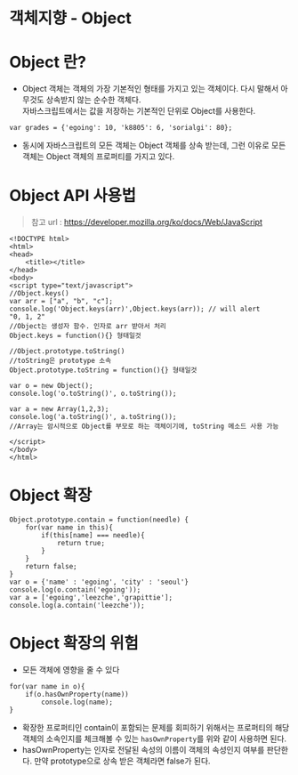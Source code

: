 객체지향 - Object
==================

# Object 란?

* Object 객체는 객체의 가장 기본적인 형태를 가지고 있는 객체이다. 다시 말해서 아무것도 상속받지 않는 순수한 객체다.   
자바스크립트에서는 값을 저장하는 기본적인 단위로 Object를 사용한다. 
```
var grades = {'egoing': 10, 'k8805': 6, 'sorialgi': 80};
```
* 동시에 자바스크립트의 모든 객체는 Object 객체를 상속 받는데, 그런 이유로 모든 객체는 Object 객체의 프로퍼티를 가지고 있다.

# Object API 사용법
> 참고 url : https://developer.mozilla.org/ko/docs/Web/JavaScript 
```
<!DOCTYPE html>
<html>
<head>
    <title></title>
</head>
<body>
<script type="text/javascript">
//Object.keys()
var arr = ["a", "b", "c"];
console.log('Object.keys(arr)',Object.keys(arr)); // will alert
"0, 1, 2"
//Object는 생성자 함수. 인자로 arr 받아서 처리
Object.keys = function(){} 형태일것

//Object.prototype.toString()
//toString은 prototype 소속
Object.prototype.toString = function(){} 형태일것

var o = new Object();
console.log('o.toString()', o.toString());

var a = new Array(1,2,3);
console.log('a.toString()', a.toString());
//Array는 암시적으로 Object를 부모로 하는 객체이기에, toString 메소드 사용 가능

</script>
</body>
</html>
```

# Object 확장
```
Object.prototype.contain = function(needle) {
    for(var name in this){
        if(this[name] === needle){
            return true;
        }
    }
    return false;
}
var o = {'name' : 'egoing', 'city' : 'seoul'}
console.log(o.contain('egoing'));
var a = ['egoing','leezche','grapittie'];
console.log(a.contain('leezche'));
```

# Object 확장의 위험
* 모든 객체에 영향을 줄 수 있다
```
for(var name in o){
    if(o.hasOwnProperty(name))
        console.log(name);  
}
```
* 확장한 프로퍼티인 contain이 포함되는 문제를 회피하기 위해서는 프로퍼티의 해당 객체의 소속인지를 체크해볼 수 있는 ```hasOwnProperty```를 위와 같이 사용하면 된다. 
* hasOwnProperty는 인자로 전달된 속성의 이름이 객체의 속성인지 여부를 판단한다. 만약 prototype으로 상속 받은 객체라면 false가 된다. 


